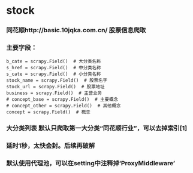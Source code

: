 # stock
### 同花顺http://basic.10jqka.com.cn/ 股票信息爬取
### 主要字段：
    b_cate = scrapy.Field()  # 大分类名称
    s_href = scrapy.Field()  # 中分类名称
    s_cate = scrapy.Field()  # 小分类名称
    stock_name = scrapy.Field()  # 股票名字
    stock_url = scrapy.Field()  # 股票地址
    business = scrapy.Field()  # 主营业务
    # concept_base = scrapy.Field()  # 主要概念
    # concept_other = scrapy.Field()  # 其他概念
    concept = scrapy.Field()  # 概念

### 大分类列表  默认只爬取第一大分类“同花顺行业”，可以去掉索引[1]
### 延时1秒，太快会封。后续再破解
### 默认使用代理池，可以在setting中注释掉‘ProxyMiddleware’
